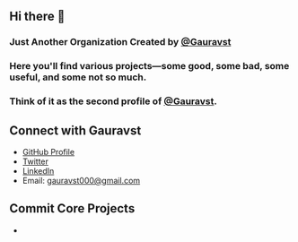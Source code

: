 ## Hi there 👋

### Just Another Organization Created by [@Gauravst](https://github.com/Gauravst)

### Here you'll find various projects—some good, some bad, some useful, and some not so much.

### Think of it as the second profile of [@Gauravst](https://github.com/Gauravst).

## Connect with Gauravst

- [GitHub Profile](https://github.com/Gauravst)
- [Twitter](https://x.com/Commit_Core)
- [LinkedIn](https://www.linkedin.com/in/gauravsinghtangariya/)
- Email: gauravst000@gmail.com

## Commit Core Projects

-


